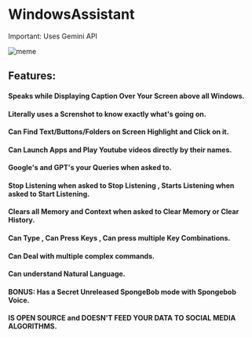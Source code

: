 # WindowsAssistant
Important: Uses Gemini API 

![meme](https://github.com/user-attachments/assets/9a226c98-57f9-4c02-a505-fe694fbc399a)


## Features:
#### Speaks while Displaying Caption Over Your Screen above all Windows.
#### Literally uses a Screnshot to know exactly what's going on.
#### Can Find Text/Buttons/Folders on Screen Highlight and Click on it. 
#### Can Launch Apps and Play Youtube videos directly by their names.
#### Google's and GPT's your Queries when asked to.
#### Stop Listening when asked to Stop Listening , Starts Listening when asked to Start Listening.
#### Clears all Memory and Context when asked to Clear Memory or Clear History.
#### Can Type , Can Press Keys , Can press multiple Key Combinations.
#### Can Deal with multiple complex commands.
#### Can understand Natural Language.
#### BONUS: Has a Secret Unreleased SpongeBob mode with Spongebob Voice.
#### IS OPEN SOURCE and DOESN'T FEED YOUR DATA TO SOCIAL MEDIA ALGORITHMS.


